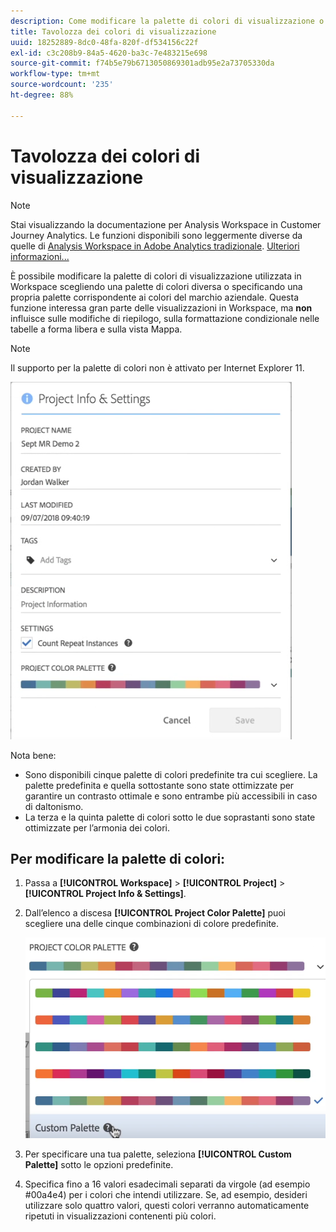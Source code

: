 ```yaml
---
description: Come modificare la palette di colori di visualizzazione o specificare una propria palette di colori personalizzata.
title: Tavolozza dei colori di visualizzazione
uuid: 18252889-8dc0-48fa-820f-df534156c22f
exl-id: c3c208b9-84a5-4620-ba3c-7e483215e698
source-git-commit: f74b5e79b6713050869301adb95e2a73705330da
workflow-type: tm+mt
source-wordcount: '235'
ht-degree: 88%

---
```


# Tavolozza dei colori di visualizzazione

>[!NOTE]
>
>Stai visualizzando la documentazione per Analysis Workspace in Customer Journey Analytics. Le funzioni disponibili sono leggermente diverse da quelle di [Analysis Workspace in Adobe Analytics tradizionale](https://experienceleague.adobe.com/docs/analytics/analyze/analysis-workspace/home.html). [Ulteriori informazioni...](/help/getting-started/cja-aa.md)

È possibile modificare la palette di colori di visualizzazione utilizzata in Workspace scegliendo una palette di colori diversa o specificando una propria palette corrispondente ai colori del marchio aziendale. Questa funzione interessa gran parte delle visualizzazioni in Workspace, ma **non** influisce sulle modifiche di riepilogo, sulla formattazione condizionale nelle tabelle a forma libera e sulla vista Mappa.

>[!NOTE]
>
>Il supporto per la palette di colori non è attivato per Internet Explorer 11.

![](assets/color_palettes.png)

Nota bene:

* Sono disponibili cinque palette di colori predefinite tra cui scegliere. La palette predefinita e quella sottostante sono state ottimizzate per garantire un contrasto ottimale e sono entrambe più accessibili in caso di daltonismo.
* La terza e la quinta palette di colori sotto le due soprastanti sono state ottimizzate per l’armonia dei colori.

## Per modificare la palette di colori:

1. Passa a **[!UICONTROL Workspace]** > **[!UICONTROL Project]** > **[!UICONTROL Project Info & Settings]**.
1. Dall’elenco a discesa **[!UICONTROL Project Color Palette]** puoi scegliere una delle cinque combinazioni di colore predefinite.

   ![](assets/custom_palette.png)

1. Per specificare una tua palette, seleziona **[!UICONTROL Custom Palette]** sotto le opzioni predefinite.
1. Specifica fino a 16 valori esadecimali separati da virgole (ad esempio #00a4e4) per i colori che intendi utilizzare. Se, ad esempio, desideri utilizzare solo quattro valori, questi colori verranno automaticamente ripetuti in visualizzazioni contenenti più colori.
